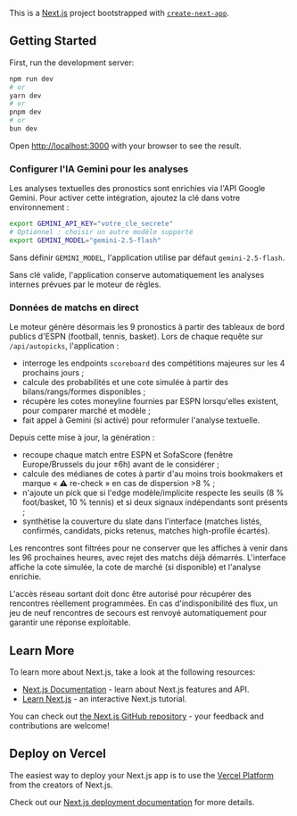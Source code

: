 This is a [Next.js](https://nextjs.org) project bootstrapped with [`create-next-app`](https://github.com/vercel/next.js/tree/canary/packages/create-next-app).

## Getting Started

First, run the development server:

```bash
npm run dev
# or
yarn dev
# or
pnpm dev
# or
bun dev
```

Open [http://localhost:3000](http://localhost:3000) with your browser to see the result.

### Configurer l'IA Gemini pour les analyses

Les analyses textuelles des pronostics sont enrichies via l'API Google Gemini. Pour activer cette intégration, ajoutez la clé dans votre environnement :

```bash
export GEMINI_API_KEY="votre_cle_secrete"
# Optionnel : choisir un autre modèle supporté
export GEMINI_MODEL="gemini-2.5-flash"
```

Sans définir `GEMINI_MODEL`, l'application utilise par défaut `gemini-2.5-flash`.

Sans clé valide, l'application conserve automatiquement les analyses internes prévues par le moteur de règles.

### Données de matchs en direct

Le moteur génère désormais les 9 pronostics à partir des tableaux de bord publics d'ESPN (football, tennis, basket). Lors de
chaque requête sur `/api/autopicks`, l'application :

- interroge les endpoints `scoreboard` des compétitions majeures sur les 4 prochains jours ;
- calcule des probabilités et une cote simulée à partir des bilans/rangs/formes disponibles ;
- récupère les cotes moneyline fournies par ESPN lorsqu'elles existent, pour comparer marché et modèle ;
- fait appel à Gemini (si activé) pour reformuler l'analyse textuelle.

Depuis cette mise à jour, la génération :

- recoupe chaque match entre ESPN et SofaScore (fenêtre Europe/Brussels du jour ±6h) avant de le considérer ;
- calcule des médianes de cotes à partir d'au moins trois bookmakers et marque « ⚠️ re-check » en cas de dispersion >8 % ;
- n'ajoute un pick que si l'edge modèle/implicite respecte les seuils (8 % foot/basket, 10 % tennis) et si deux signaux indépendants sont présents ;
- synthétise la couverture du slate dans l'interface (matches listés, confirmés, candidats, picks retenus, matches high-profile écartés).

Les rencontres sont filtrées pour ne conserver que les affiches à venir dans les 96 prochaines heures, avec rejet des matchs déjà démarrés. L'interface affiche la cote simulée, la cote de marché (si disponible) et l'analyse enrichie.

L'accès réseau sortant doit donc être autorisé pour récupérer des rencontres réellement programmées. En cas d'indisponibilité
des flux, un jeu de neuf rencontres de secours est renvoyé automatiquement pour garantir une réponse exploitable.

## Learn More

To learn more about Next.js, take a look at the following resources:

- [Next.js Documentation](https://nextjs.org/docs) - learn about Next.js features and API.
- [Learn Next.js](https://nextjs.org/learn) - an interactive Next.js tutorial.

You can check out [the Next.js GitHub repository](https://github.com/vercel/next.js) - your feedback and contributions are welcome!

## Deploy on Vercel

The easiest way to deploy your Next.js app is to use the [Vercel Platform](https://vercel.com/new?utm_medium=default-template&filter=next.js&utm_source=create-next-app&utm_campaign=create-next-app-readme) from the creators of Next.js.

Check out our [Next.js deployment documentation](https://nextjs.org/docs/app/building-your-application/deploying) for more details.
